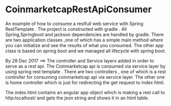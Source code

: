 # CoinmarketcapRestApiConsumer
An example of how to consume a restfull web service with Spring RestTemplate .
The project is constructed with gradle . All Spring,Springboot and jackson dependencies are handled by gradle.
There are two application classes ,one of which has a simple main method where you can initialize and see the results of what you consumed. The other app class is based on spring boot and we managed all lifecycle with spring boot.

By 28 Dec 2017 ==> The controller and Service layers added in order to serve as a rest api. The Coinmarketcap api is consumed via service layer by using spring rest template . There are two controllers , one of which is a rest controller for consuming coinmarketcap api via service layer. The other one is home controller which is just for redirecting the get request to index html.

The index.html contains an angular app object which is making a rest call to  http:localhost/ and gets the json string and shows it in an html table. 
